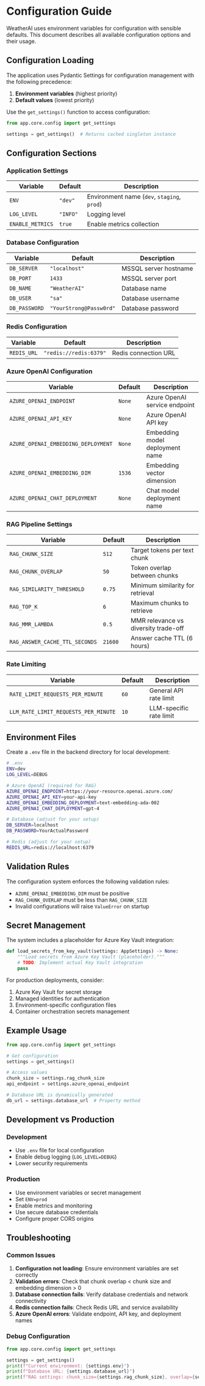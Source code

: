 # Configuration Guide

WeatherAI uses environment variables for configuration with sensible defaults. This document describes all available configuration options and their usage.

## Configuration Loading

The application uses Pydantic Settings for configuration management with the following precedence:

1. **Environment variables** (highest priority)
2. **Default values** (lowest priority)

Use the `get_settings()` function to access configuration:

```python
from app.core.config import get_settings

settings = get_settings()  # Returns cached singleton instance
```

## Configuration Sections

### Application Settings

| Variable | Default | Description |
|----------|---------|-------------|
| `ENV` | `"dev"` | Environment name (`dev`, `staging`, `prod`) |
| `LOG_LEVEL` | `"INFO"` | Logging level |
| `ENABLE_METRICS` | `true` | Enable metrics collection |

### Database Configuration

| Variable | Default | Description |
|----------|---------|-------------|
| `DB_SERVER` | `"localhost"` | MSSQL server hostname |
| `DB_PORT` | `1433` | MSSQL server port |
| `DB_NAME` | `"WeatherAI"` | Database name |
| `DB_USER` | `"sa"` | Database username |
| `DB_PASSWORD` | `"YourStrong@Passw0rd"` | Database password |

### Redis Configuration

| Variable | Default | Description |
|----------|---------|-------------|
| `REDIS_URL` | `"redis://redis:6379"` | Redis connection URL |

### Azure OpenAI Configuration

| Variable | Default | Description |
|----------|---------|-------------|
| `AZURE_OPENAI_ENDPOINT` | `None` | Azure OpenAI service endpoint |
| `AZURE_OPENAI_API_KEY` | `None` | Azure OpenAI API key |
| `AZURE_OPENAI_EMBEDDING_DEPLOYMENT` | `None` | Embedding model deployment name |
| `AZURE_OPENAI_EMBEDDING_DIM` | `1536` | Embedding vector dimension |
| `AZURE_OPENAI_CHAT_DEPLOYMENT` | `None` | Chat model deployment name |

### RAG Pipeline Settings

| Variable | Default | Description |
|----------|---------|-------------|
| `RAG_CHUNK_SIZE` | `512` | Target tokens per text chunk |
| `RAG_CHUNK_OVERLAP` | `50` | Token overlap between chunks |
| `RAG_SIMILARITY_THRESHOLD` | `0.75` | Minimum similarity for retrieval |
| `RAG_TOP_K` | `6` | Maximum chunks to retrieve |
| `RAG_MMR_LAMBDA` | `0.5` | MMR relevance vs diversity trade-off |
| `RAG_ANSWER_CACHE_TTL_SECONDS` | `21600` | Answer cache TTL (6 hours) |

### Rate Limiting

| Variable | Default | Description |
|----------|---------|-------------|
| `RATE_LIMIT_REQUESTS_PER_MINUTE` | `60` | General API rate limit |
| `LLM_RATE_LIMIT_REQUESTS_PER_MINUTE` | `10` | LLM-specific rate limit |

## Environment Files

Create a `.env` file in the backend directory for local development:

```bash
# .env
ENV=dev
LOG_LEVEL=DEBUG

# Azure OpenAI (required for RAG)
AZURE_OPENAI_ENDPOINT=https://your-resource.openai.azure.com/
AZURE_OPENAI_API_KEY=your-api-key
AZURE_OPENAI_EMBEDDING_DEPLOYMENT=text-embedding-ada-002
AZURE_OPENAI_CHAT_DEPLOYMENT=gpt-4

# Database (adjust for your setup)
DB_SERVER=localhost
DB_PASSWORD=YourActualPassword

# Redis (adjust for your setup)
REDIS_URL=redis://localhost:6379
```

## Validation Rules

The configuration system enforces the following validation rules:

- `AZURE_OPENAI_EMBEDDING_DIM` must be positive
- `RAG_CHUNK_OVERLAP` must be less than `RAG_CHUNK_SIZE`
- Invalid configurations will raise `ValueError` on startup

## Secret Management

The system includes a placeholder for Azure Key Vault integration:

```python
def load_secrets_from_key_vault(settings: AppSettings) -> None:
    """Load secrets from Azure Key Vault (placeholder)."""
    # TODO: Implement actual Key Vault integration
    pass
```

For production deployments, consider:

1. Azure Key Vault for secret storage
2. Managed identities for authentication
3. Environment-specific configuration files
4. Container orchestration secrets management

## Example Usage

```python
from app.core.config import get_settings

# Get configuration
settings = get_settings()

# Access values
chunk_size = settings.rag_chunk_size
api_endpoint = settings.azure_openai_endpoint

# Database URL is dynamically generated
db_url = settings.database_url  # Property method
```

## Development vs Production

### Development
- Use `.env` file for local configuration
- Enable debug logging (`LOG_LEVEL=DEBUG`)
- Lower security requirements

### Production
- Use environment variables or secret management
- Set `ENV=prod`
- Enable metrics and monitoring
- Use secure database credentials
- Configure proper CORS origins

## Troubleshooting

### Common Issues

1. **Configuration not loading**: Ensure environment variables are set correctly
2. **Validation errors**: Check that chunk overlap < chunk size and embedding dimension > 0
3. **Database connection fails**: Verify database credentials and network connectivity
4. **Redis connection fails**: Check Redis URL and service availability
5. **Azure OpenAI errors**: Validate endpoint, API key, and deployment names

### Debug Configuration

```python
from app.core.config import get_settings

settings = get_settings()
print(f"Current environment: {settings.env}")
print(f"Database URL: {settings.database_url}")
print(f"RAG settings: chunk_size={settings.rag_chunk_size}, overlap={settings.rag_chunk_overlap}")
```